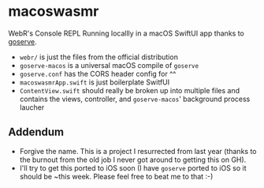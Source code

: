 #  macoswasmr

WebR's Console REPL Running locallly in a macOS SwiftUI app thanks to [goserve](https://pkg.go.dev/github.com/johnsto/goserve).

- `webr/` is just the files from the official distribution
- `goserve-macos` is a universal macOS compile of `goserve`
- `goserve.conf` has the CORS header config for ^^
- `macoswasmrApp.swift` is just boilerplate SwitfUI 
- `ContentView.swift` should really be broken up into multiple files and contains the views, controller, and `goserve-macos`' background process laucher 

## Addendum

- Forgive the name. This is a project I resurrected from last year (thanks to the burnout from the old job I never got around to getting this on GH).
- I'll try to get this ported to iOS soon (I have `goserve` ported to iOS so it should be ~this week. Please feel free to beat me to that :-)

